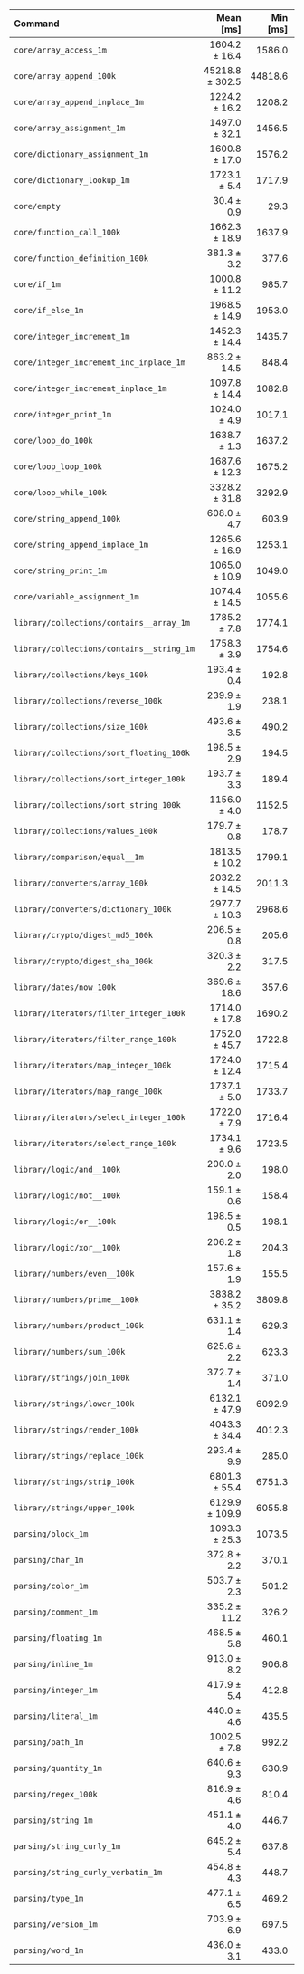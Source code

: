 | Command | Mean [ms] | Min [ms] | Max [ms] |
|:---|---:|---:|---:|
| `core/array_access_1m` | 1604.2 ± 16.4 | 1586.0 | 1618.6 | 52.85 ± 1.72 |
| `core/array_append_100k` | 45218.8 ± 302.5 | 44818.6 | 45529.8 | 1489.65 ± 47.11 |
| `core/array_append_inplace_1m` | 1224.2 ± 16.2 | 1208.2 | 1245.7 | 40.33 ± 1.36 |
| `core/array_assignment_1m` | 1497.0 ± 32.1 | 1456.5 | 1524.6 | 49.31 ± 1.86 |
| `core/dictionary_assignment_1m` | 1600.8 ± 17.0 | 1576.2 | 1614.6 | 52.74 ± 1.72 |
| `core/dictionary_lookup_1m` | 1723.1 ± 5.4 | 1717.9 | 1730.1 | 56.77 ± 1.76 |
| `core/empty` | 30.4 ± 0.9 | 29.3 | 31.6 |
| `core/function_call_100k` | 1662.3 ± 18.9 | 1637.9 | 1678.9 | 54.76 ± 1.80 |
| `core/function_definition_100k` | 381.3 ± 3.2 | 377.6 | 385.2 | 12.56 ± 0.40 |
| `core/if_1m` | 1000.8 ± 11.2 | 985.7 | 1012.7 | 32.97 ± 1.08 |
| `core/if_else_1m` | 1968.5 ± 14.9 | 1953.0 | 1988.8 | 64.85 ± 2.06 |
| `core/integer_increment_1m` | 1452.3 ± 14.4 | 1435.7 | 1469.0 | 47.84 ± 1.55 |
| `core/integer_increment_inc_inplace_1m` | 863.2 ± 14.5 | 848.4 | 876.1 | 28.44 ± 1.00 |
| `core/integer_increment_inplace_1m` | 1097.8 ± 14.4 | 1082.8 | 1115.7 | 36.17 ± 1.21 |
| `core/integer_print_1m` | 1024.0 ± 4.9 | 1017.1 | 1028.3 | 33.73 ± 1.06 |
| `core/loop_do_100k` | 1638.7 ± 1.3 | 1637.2 | 1639.9 | 53.98 ± 1.67 |
| `core/loop_loop_100k` | 1687.6 ± 12.3 | 1675.2 | 1704.0 | 55.60 ± 1.77 |
| `core/loop_while_100k` | 3328.2 ± 31.8 | 3292.9 | 3369.2 | 109.64 ± 3.55 |
| `core/string_append_100k` | 608.0 ± 4.7 | 603.9 | 613.8 | 20.03 ± 0.64 |
| `core/string_append_inplace_1m` | 1265.6 ± 16.9 | 1253.1 | 1289.3 | 41.69 ± 1.40 |
| `core/string_print_1m` | 1065.0 ± 10.9 | 1049.0 | 1072.7 | 35.08 ± 1.14 |
| `core/variable_assignment_1m` | 1074.4 ± 14.5 | 1055.6 | 1090.8 | 35.39 ± 1.19 |
| `library/collections/contains__array_1m` | 1785.2 ± 7.8 | 1774.1 | 1792.7 | 58.81 ± 1.84 |
| `library/collections/contains__string_1m` | 1758.3 ± 3.9 | 1754.6 | 1763.7 | 57.93 ± 1.79 |
| `library/collections/keys_100k` | 193.4 ± 0.4 | 192.8 | 193.7 | 6.37 ± 0.20 |
| `library/collections/reverse_100k` | 239.9 ± 1.9 | 238.1 | 242.3 | 7.90 ± 0.25 |
| `library/collections/size_100k` | 493.6 ± 3.5 | 490.2 | 496.7 | 16.26 ± 0.52 |
| `library/collections/sort_floating_100k` | 198.5 ± 2.9 | 194.5 | 201.2 | 6.54 ± 0.22 |
| `library/collections/sort_integer_100k` | 193.7 ± 3.3 | 189.4 | 197.5 | 6.38 ± 0.23 |
| `library/collections/sort_string_100k` | 1156.0 ± 4.0 | 1152.5 | 1161.6 | 38.08 ± 1.18 |
| `library/collections/values_100k` | 179.7 ± 0.8 | 178.7 | 180.4 | 5.92 ± 0.18 |
| `library/comparison/equal__1m` | 1813.5 ± 10.2 | 1799.1 | 1822.5 | 59.74 ± 1.88 |
| `library/converters/array_100k` | 2032.2 ± 14.5 | 2011.3 | 2044.5 | 66.95 ± 2.12 |
| `library/converters/dictionary_100k` | 2977.7 ± 10.3 | 2968.6 | 2992.3 | 98.10 ± 3.05 |
| `library/crypto/digest_md5_100k` | 206.5 ± 0.8 | 205.6 | 207.1 | 6.80 ± 0.21 |
| `library/crypto/digest_sha_100k` | 320.3 ± 2.2 | 317.5 | 322.9 | 10.55 ± 0.33 |
| `library/dates/now_100k` | 369.6 ± 18.6 | 357.6 | 397.3 | 12.18 ± 0.72 |
| `library/iterators/filter_integer_100k` | 1714.0 ± 17.8 | 1690.2 | 1733.3 | 56.46 ± 1.84 |
| `library/iterators/filter_range_100k` | 1752.0 ± 45.7 | 1722.8 | 1820.1 | 57.72 ± 2.33 |
| `library/iterators/map_integer_100k` | 1724.0 ± 12.4 | 1715.4 | 1742.4 | 56.80 ± 1.80 |
| `library/iterators/map_range_100k` | 1737.1 ± 5.0 | 1733.7 | 1744.5 | 57.22 ± 1.78 |
| `library/iterators/select_integer_100k` | 1722.0 ± 7.9 | 1716.4 | 1733.2 | 56.73 ± 1.77 |
| `library/iterators/select_range_100k` | 1734.1 ± 9.6 | 1723.5 | 1746.5 | 57.13 ± 1.79 |
| `library/logic/and__100k` | 200.0 ± 2.0 | 198.0 | 202.7 | 6.59 ± 0.21 |
| `library/logic/not__100k` | 159.1 ± 0.6 | 158.4 | 159.7 | 5.24 ± 0.16 |
| `library/logic/or__100k` | 198.5 ± 0.5 | 198.1 | 199.0 | 6.54 ± 0.20 |
| `library/logic/xor__100k` | 206.2 ± 1.8 | 204.3 | 208.6 | 6.79 ± 0.22 |
| `library/numbers/even__100k` | 157.6 ± 1.9 | 155.5 | 159.9 | 5.19 ± 0.17 |
| `library/numbers/prime__100k` | 3838.2 ± 35.2 | 3809.8 | 3888.8 | 126.44 ± 4.08 |
| `library/numbers/product_100k` | 631.1 ± 1.4 | 629.3 | 632.4 | 20.79 ± 0.64 |
| `library/numbers/sum_100k` | 625.6 ± 2.2 | 623.3 | 628.3 | 20.61 ± 0.64 |
| `library/strings/join_100k` | 372.7 ± 1.4 | 371.0 | 374.5 | 12.28 ± 0.38 |
| `library/strings/lower_100k` | 6132.1 ± 47.9 | 6092.9 | 6200.2 | 202.01 ± 6.44 |
| `library/strings/render_100k` | 4043.3 ± 34.4 | 4012.3 | 4091.7 | 133.20 ± 4.27 |
| `library/strings/replace_100k` | 293.4 ± 9.9 | 285.0 | 307.7 | 9.67 ± 0.44 |
| `library/strings/strip_100k` | 6801.3 ± 55.4 | 6751.3 | 6880.1 | 224.06 ± 7.16 |
| `library/strings/upper_100k` | 6129.9 ± 109.9 | 6055.8 | 6289.0 | 201.94 ± 7.21 |
| `parsing/block_1m` | 1093.3 ± 25.3 | 1073.5 | 1128.8 | 36.02 ± 1.39 |
| `parsing/char_1m` | 372.8 ± 2.2 | 370.1 | 374.8 | 12.28 ± 0.39 |
| `parsing/color_1m` | 503.7 ± 2.3 | 501.2 | 506.7 | 16.59 ± 0.52 |
| `parsing/comment_1m` | 335.2 ± 11.2 | 326.2 | 351.5 | 11.04 ± 0.50 |
| `parsing/floating_1m` | 468.5 ± 5.8 | 460.1 | 473.1 | 15.43 ± 0.51 |
| `parsing/inline_1m` | 913.0 ± 8.2 | 906.8 | 925.0 | 30.08 ± 0.97 |
| `parsing/integer_1m` | 417.9 ± 5.4 | 412.8 | 424.6 | 13.77 ± 0.46 |
| `parsing/literal_1m` | 440.0 ± 4.6 | 435.5 | 444.5 | 14.49 ± 0.47 |
| `parsing/path_1m` | 1002.5 ± 7.8 | 992.2 | 1010.1 | 33.03 ± 1.05 |
| `parsing/quantity_1m` | 640.6 ± 9.3 | 630.9 | 651.2 | 21.10 ± 0.72 |
| `parsing/regex_100k` | 816.9 ± 4.6 | 810.4 | 821.1 | 26.91 ± 0.85 |
| `parsing/string_1m` | 451.1 ± 4.0 | 446.7 | 456.1 | 14.86 ± 0.48 |
| `parsing/string_curly_1m` | 645.2 ± 5.4 | 637.8 | 649.9 | 21.26 ± 0.68 |
| `parsing/string_curly_verbatim_1m` | 454.8 ± 4.3 | 448.7 | 458.8 | 14.98 ± 0.48 |
| `parsing/type_1m` | 477.1 ± 6.5 | 469.2 | 485.0 | 15.72 ± 0.53 |
| `parsing/version_1m` | 703.9 ± 6.9 | 697.5 | 713.7 | 23.19 ± 0.75 |
| `parsing/word_1m` | 436.0 ± 3.1 | 433.0 | 439.3 | 14.36 ± 0.46 |

